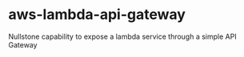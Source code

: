 # aws-lambda-api-gateway
Nullstone capability to expose a lambda service through a simple API Gateway

